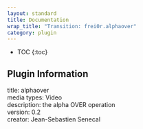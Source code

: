 ```yaml
---
layout: standard
title: Documentation
wrap_title: "Transition: frei0r.alphaover"
category: plugin
---
```

* TOC
{:toc}

## Plugin Information

title: alphaover  
media types:
Video  
description: the alpha OVER operation  
version: 0.2  
creator: Jean-Sebastien Senecal  
